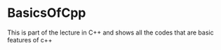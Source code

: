 # BasicsOfCpp
This is part of the lecture in C++
and shows all the codes that are basic features of c++
